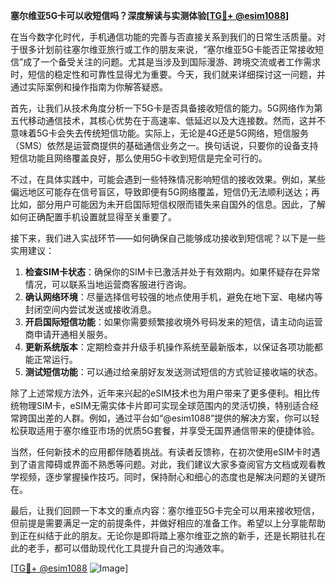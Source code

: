 **塞尔维亚5G卡可以收短信吗？深度解读与实测体验[[TG💪+ @esim1088](https://t.me/s/esim1088)]**

在当今数字化时代，手机通信功能的完善与否直接关系到我们的日常生活质量。对于很多计划前往塞尔维亚旅行或工作的朋友来说，“塞尔维亚5G卡能否正常接收短信”成了一个备受关注的问题。尤其是当涉及到国际漫游、跨境交流或者工作需求时，短信的稳定性和可靠性显得尤为重要。今天，我们就来详细探讨这一问题，并通过实际案例和操作指南为你解答疑惑。

首先，让我们从技术角度分析一下5G卡是否具备接收短信的能力。5G网络作为第五代移动通信技术，其核心优势在于高速率、低延迟以及大连接数。然而，这并不意味着5G卡会失去传统短信功能。实际上，无论是4G还是5G网络，短信服务（SMS）依然是运营商提供的基础通信业务之一。换句话说，只要你的设备支持短信功能且网络覆盖良好，那么使用5G卡收到短信是完全可行的。

不过，在具体实践中，可能会遇到一些特殊情况影响短信的接收效果。例如，某些偏远地区可能存在信号盲区，导致即便有5G网络覆盖，短信仍无法顺利送达；再比如，部分用户可能因为未开启国际短信权限而错失来自国外的信息。因此，了解如何正确配置手机设置就显得至关重要了。

接下来，我们进入实战环节——如何确保自己能够成功接收到短信呢？以下是一些实用建议：

1. **检查SIM卡状态**：确保你的SIM卡已激活并处于有效期内。如果怀疑存在异常情况，可以联系当地运营商客服进行咨询。
2. **确认网络环境**：尽量选择信号较强的地点使用手机，避免在地下室、电梯内等封闭空间内尝试发送或接收消息。
3. **开启国际短信功能**：如果你需要频繁接收境外号码发来的短信，请主动向运营商申请开通相关服务。
4. **更新系统版本**：定期检查并升级手机操作系统至最新版本，以保证各项功能都能正常运行。
5. **测试短信功能**：可以通过给亲朋好友发送测试短信的方式验证接收端的状态。

除了上述常规方法外，近年来兴起的eSIM技术也为用户带来了更多便利。相比传统物理SIM卡，eSIM无需实体卡片即可实现全球范围内的灵活切换，特别适合经常跨国出差的人群。例如，通过平台如“@esim1088”提供的解决方案，你可以轻松获取适用于塞尔维亚市场的优质5G套餐，并享受无国界通信带来的便捷体验。

当然，任何新技术的应用都伴随着挑战。有读者反馈称，在初次使用eSIM卡时遇到了语言障碍或界面不熟悉等问题。对此，我们建议大家多查阅官方文档或观看教学视频，逐步掌握操作技巧。同时，保持耐心和细心的态度也是解决问题的关键所在。

最后，让我们回顾一下本文的重点内容：塞尔维亚5G卡完全可以用来接收短信，但前提是需要满足一定的前提条件，并做好相应的准备工作。希望以上分享能帮助到正在纠结于此的朋友。无论你是即将踏上塞尔维亚之旅的新手，还是长期驻扎在此的老手，都可以借助现代化工具提升自己的沟通效率。

[[TG💪+ @esim1088](https://t.me/s/esim1088) ![Image](https://i.postimg.cc/4NQfJmqS/Snipaste-2025-05-13-00-14-12.png)]